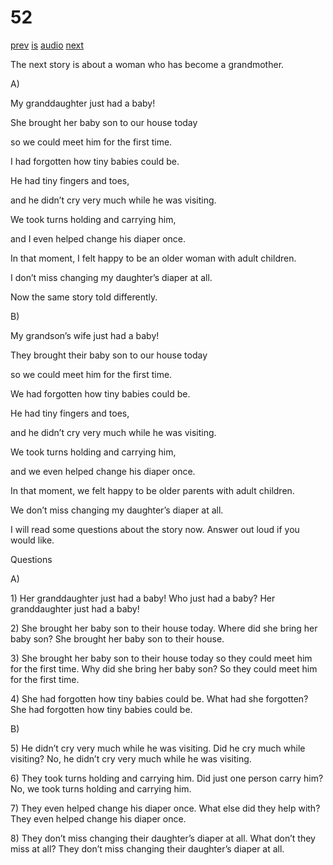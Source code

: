 # 52

[prev](../en/story_51.md)
[is](../is/story_52.md)
[audio](../audio/story_52.mp3)
[next](../en/story_53.md)

The next story is about a woman who has become a grandmother.

A\)

My granddaughter just had a baby!

She brought her baby son to our house today

so we could meet him for the first time.

I had forgotten how tiny babies could be.

He had tiny fingers and toes,

and he didn’t cry very much while he was visiting.

We took turns holding and carrying him,

and I even helped change his diaper once.

In that moment, I felt happy to be an older woman with adult children.

I don’t miss changing my daughter’s diaper at all.

Now the same story told differently.

B\)

My grandson’s wife just had a baby!

They brought their baby son to our house today

so we could meet him for the first time.

We had forgotten how tiny babies could be.

He had tiny fingers and toes,

and he didn’t cry very much while he was visiting.

We took turns holding and carrying him,

and we even helped change his diaper once.

In that moment, we felt happy to be older parents with adult children.

We don’t miss changing my daughter’s diaper at all.

I will read some questions about the story now. Answer out loud if you
would like.

Questions

A\)

1\) Her granddaughter just had a baby! Who just had a baby? Her
granddaughter just had a baby!

2\) She brought her baby son to their house today. Where did she bring
her baby son? She brought her baby son to their house.

3\) She brought her baby son to their house today so they could meet him
for the first time. Why did she bring her baby son? So they could meet
him for the first time.

4\) She had forgotten how tiny babies could be. What had she forgotten?
She had forgotten how tiny babies could be.

B\)

5\) He didn’t cry very much while he was visiting. Did he cry much while
visiting? No, he didn’t cry very much while he was visiting.

6\) They took turns holding and carrying him. Did just one person carry
him? No, we took turns holding and carrying him.

7\) They even helped change his diaper once. What else did they help
with? They even helped change his diaper once.

8\) They don’t miss changing their daughter’s diaper at all. What don’t
they miss at all? They don’t miss changing their daughter’s diaper at
all.

